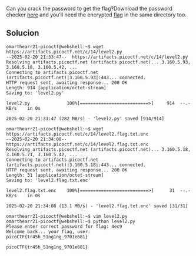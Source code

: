 Can you crack the password to get the flag?Download the password checker [here](https://artifacts.picoctf.net/c/11/level1.py) and you'll need the encrypted [flag](https://artifacts.picoctf.net/c/11/level1.flag.txt.enc) in the same directory too.
## Solucion
```
omarthearr21-picoctf@webshell:~$ wget https://artifacts.picoctf.net/c/14/level2.py
--2025-02-20 21:33:47--  https://artifacts.picoctf.net/c/14/level2.py
Resolving artifacts.picoctf.net (artifacts.picoctf.net)... 3.160.5.93, 3.160.5.18, 3.160.5.42, ...
Connecting to artifacts.picoctf.net (artifacts.picoctf.net)|3.160.5.93|:443... connected.
HTTP request sent, awaiting response... 200 OK
Length: 914 [application/octet-stream]
Saving to: 'level2.py'

level2.py              100%[==========================>]     914  --.-KB/s    in 0s      

2025-02-20 21:33:47 (282 MB/s) - 'level2.py' saved [914/914]

omarthearr21-picoctf@webshell:~$ wget https://artifacts.picoctf.net/c/14/level2.flag.txt.enc
--2025-02-20 21:34:08--  https://artifacts.picoctf.net/c/14/level2.flag.txt.enc
Resolving artifacts.picoctf.net (artifacts.picoctf.net)... 3.160.5.18, 3.160.5.71, 3.160.5.42, ...
Connecting to artifacts.picoctf.net (artifacts.picoctf.net)|3.160.5.18|:443... connected.
HTTP request sent, awaiting response... 200 OK
Length: 31 [application/octet-stream]
Saving to: 'level2.flag.txt.enc'

level2.flag.txt.enc    100%[==========================>]      31  --.-KB/s    in 0s      

2025-02-20 21:34:08 (13.1 MB/s) - 'level2.flag.txt.enc' saved [31/31]

omarthearr21-picoctf@webshell:~$ vim level2.py
omarthearr21-picoctf@webshell:~$ python level2.py
Please enter correct password for flag: 4ec9
Welcome back... your flag, user:
picoCTF{tr45h_51ng1ng_9701e681} 

```
`picoCTF{tr45h_51ng1ng_9701e681}`